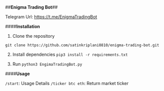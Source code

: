 ##**Enigma Trading Bot**##

Telegram Url: https://t.me/EnigmaTradingBot

####**Installation**
1. Clone the repository

  `git clone https://github.com/satinkriplani0810/enigma-trading-bot.git`

2. Install dependencies
  `pip3 install -r requirements.txt`
 
3. Run
  `python3 EngimaTradingBot.py`

####**Usage**

`/start`: Usage Details
`/ticker btc eth`: Return market ticker

